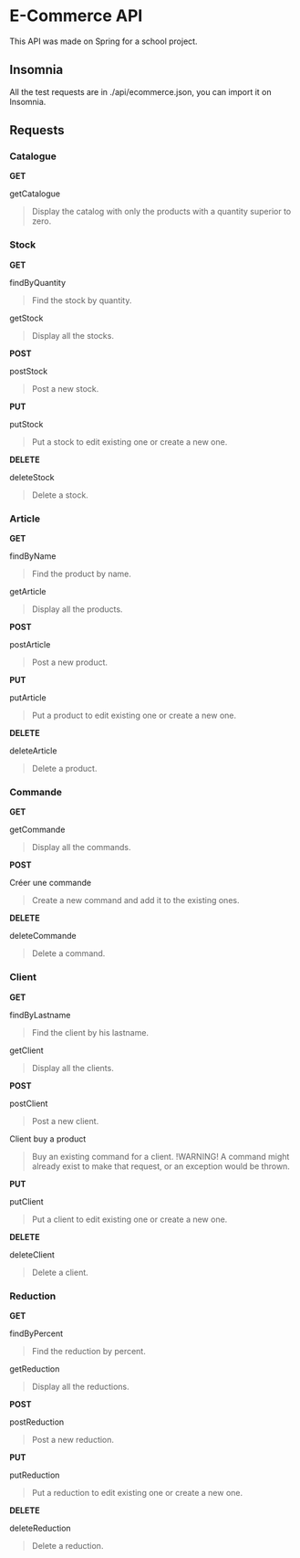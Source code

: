# E-Commerce API

This API was made on Spring for a school project.

## Insomnia

All the test requests are in ./api/ecommerce.json, you can import it on Insomnia.

## Requests

### Catalogue

**GET**

getCatalogue

> Display the catalog with only the products with a quantity superior to zero.

### Stock

**GET**

findByQuantity

> Find the stock by quantity.

getStock

> Display all the stocks.

**POST**

postStock

> Post a new stock.

**PUT**

putStock

> Put a stock to edit existing one or create a new one.

**DELETE**

deleteStock

> Delete a stock.

### Article

**GET**

findByName

> Find the product by name.

getArticle

> Display all the products.

**POST**

postArticle

> Post a new product.

**PUT**

putArticle

> Put a product to edit existing one or create a new one.

**DELETE**

deleteArticle

> Delete a product.

### Commande

**GET**

getCommande

> Display all the commands.

**POST**

Créer une commande

> Create a new command and add it to the existing ones.

**DELETE**

deleteCommande

> Delete a command.

### Client

**GET**

findByLastname

> Find the client by his lastname.

getClient

> Display all the clients.

**POST**

postClient

> Post a new client.

Client buy a product

> Buy an existing command for a client. !WARNING! A command might already exist to make that request, or an exception would be thrown.

**PUT**

putClient

> Put a client to edit existing one or create a new one.

**DELETE**

deleteClient

> Delete a client.

### Reduction

**GET**

findByPercent

> Find the reduction by percent.

getReduction

> Display all the reductions.

**POST**

postReduction

> Post a new reduction.

**PUT**

putReduction

> Put a reduction to edit existing one or create a new one.

**DELETE**

deleteReduction

> Delete a reduction.
